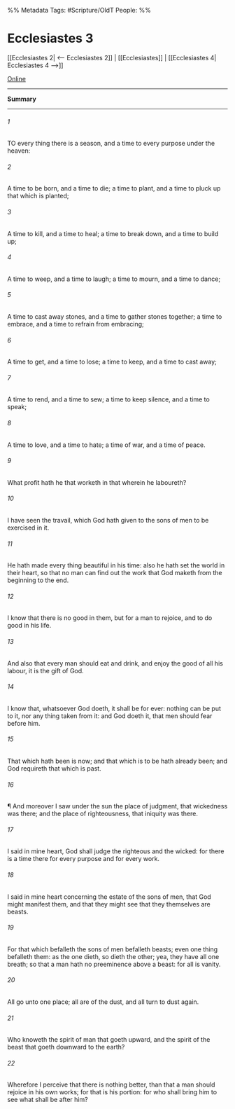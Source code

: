 

%% Metadata
Tags: #Scripture/OldT
People: 
%%
# Ecclesiastes 3
[[Ecclesiastes 2| <-- Ecclesiastes 2]] | [[Ecclesiastes]] | [[Ecclesiastes 4| Ecclesiastes 4 -->]]

[Online](https://churchofjesuschrist.org/study/scriptures/ot/eccl/3?lang=eng)

---
__Summary__



---

###### 1
TO every thing there is a season, and a time to every purpose under the heaven:
###### 2
A time to be born, and a time to die; a time to plant, and a time to pluck up that which is planted;
###### 3
A time to kill, and a time to heal; a time to break down, and a time to build up;
###### 4
A time to weep, and a time to laugh; a time to mourn, and a time to dance;
###### 5
A time to cast away stones, and a time to gather stones together; a time to embrace, and a time to refrain from embracing;
###### 6
A time to get, and a time to lose; a time to keep, and a time to cast away;
###### 7
A time to rend, and a time to sew; a time to keep silence, and a time to speak;
###### 8
A time to love, and a time to hate; a time of war, and a time of peace.
###### 9
What profit hath he that worketh in that wherein he laboureth?
###### 10
I have seen the travail, which God hath given to the sons of men to be exercised in it.
###### 11
He hath made every thing beautiful in his time: also he hath set the world in their heart, so that no man can find out the work that God maketh from the beginning to the end.
###### 12
I know that there is no good in them, but for a man to rejoice, and to do good in his life.
###### 13
And also that every man should eat and drink, and enjoy the good of all his labour, it is the gift of God.
###### 14
I know that, whatsoever God doeth, it shall be for ever: nothing can be put to it, nor any thing taken from it: and God doeth it, that men should fear before him.
###### 15
That which hath been is now; and that which is to be hath already been; and God requireth that which is past.
###### 16
¶ And moreover I saw under the sun the place of judgment, that wickedness was there; and the place of righteousness, that iniquity was there.
###### 17
I said in mine heart, God shall judge the righteous and the wicked: for there is a time there for every purpose and for every work.
###### 18
I said in mine heart concerning the estate of the sons of men, that God might manifest them, and that they might see that they themselves are beasts.
###### 19
For that which befalleth the sons of men befalleth beasts; even one thing befalleth them: as the one dieth, so dieth the other; yea, they have all one breath; so that a man hath no preeminence above a beast: for all is vanity.
###### 20
All go unto one place; all are of the dust, and all turn to dust again.
###### 21
Who knoweth the spirit of man that goeth upward, and the spirit of the beast that goeth downward to the earth?
###### 22
Wherefore I perceive that there is nothing better, than that a man should rejoice in his own works; for that is his portion: for who shall bring him to see what shall be after him?



